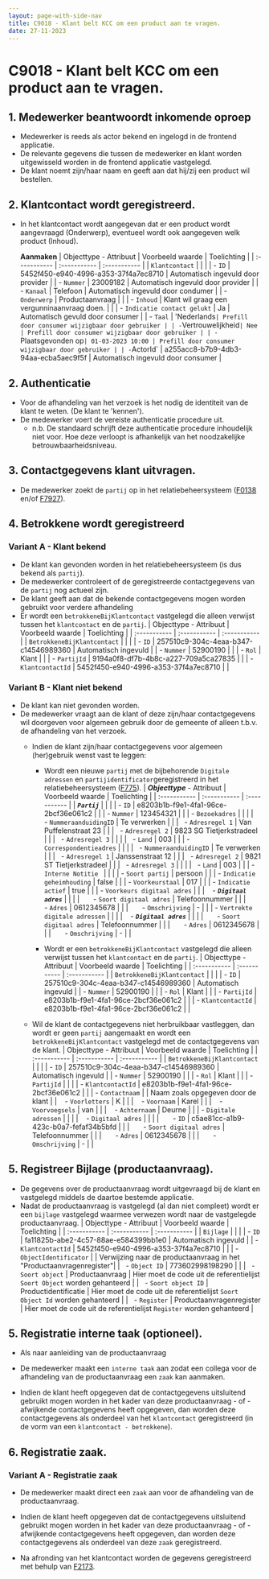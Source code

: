 ```yaml
---
layout: page-with-side-nav
title: C9018 - Klant belt KCC om een product aan te vragen.
date: 27-11-2023
---
```


# C9018 - Klant belt KCC om een product aan te vragen.

## 1. Medewerker beantwoordt inkomende oproep

- Medewerker is reeds als actor bekend en ingelogd in de frontend applicatie.
- De relevante gegevens die tussen de medewerker en klant worden uitgewisseld worden in de frontend applicatie vastgelegd.
- De klant noemt zijn/haar naam en geeft aan dat hij/zij een product wil bestellen.

## 2. Klantcontact wordt geregistreerd.
- In het klantcontact wordt aangegevan dat er een product wordt aangevraagd (Onderwerp), eventueel wordt ook aangegeven welk product (Inhoud).

  **Aanmaken**
  | Objecttype - Attribuut | Voorbeeld waarde | Toelichting |
  | :----------- | :----------- | :----------- |
  | `Klantcontact` | | |
  | - `ID` | 5452f450-e940-4996-a353-37f4a7ec8710 | Automatisch ingevuld door provider |
  | - `Nummer` | 23009182 | Automatisch ingevuld door provider |
  | - `Kanaal` | Telefoon | Automatisch ingevuld door condumer | 
  | - `Onderwerp` | Productaanvraag | |
  | - `Inhoud` | Klant wil graag een vergunninaanvraag doen. | |
  | - `Indicatie contact gelukt` | Ja | Automatisch gevuld door consumer |
  | - `Taal` | 'Nederlands` | Prefill door consumer wijzigbaar door gebruiker |
  | - `Vertrouwelijkheid` | Nee | Prefill door consumer wijzigbaar door gebruiker |
  | - `Plaatsgevonden op` | 01-03-2023 10:00 | Prefill door consumer wijzigbaar door gebruiker |
  | - `ActorId` | a255acc8-b7b9-4db3-94aa-ecba5aec9f5f | Automatisch ingevuld door consumer |

## 2. Authenticatie

- Voor de afhandeling van het verzoek is het nodig de identiteit van de klant te weten. (De klant te 'kennen').
- De medewerker voert de vereiste authenticatie procedure uit.
  - n.b. De standaard schrijft deze authenticatie procedure inhoudelijk niet voor. Hoe deze verloopt is afhankelijk van het noodzakelijke betrouwbaarheidsniveau.

## 3. Contactgegevens klant uitvragen. 

- De medewerker zoekt de `partij` op in het relatiebeheersysteem ([F0138](./0138.md) en/of [F7927](./7927.md)).

## 4. Betrokkene wordt geregistreerd 

### Variant A - Klant bekend
- De klant kan gevonden worden in het relatiebeheersysteem (is dus bekend als `partij`).
- De medewerker controleert of de geregistreerde contactgegevens van de `partij` nog actueel zijn.
- De klant geeft aan dat de bekende contactgegevens mogen worden gebruikt voor verdere afhandeling
- Er wordt een `betrokkeneBijKlantcontact` vastgelegd die alleen verwijst tussen het `klantcontact` en de `partij`.
  | Objecttype - Attribuut | Voorbeeld waarde | Toelichting |
  | :----------- | :----------- | :----------- |
  | `BetrokkeneBijKlantcontact` | | |
  | - `ID` | 257510c9-304c-4eaa-b347-c14546989360 | Automatisch ingevuld |
  | - `Nummer` | 52900190 | | 
  | - `Rol` | Klant | | 
  | - `PartijId` | 9194a0f8-df7b-4b8c-a227-709a5ca27835 | |
  | - `KlantcontactId` | 5452f450-e940-4996-a353-37f4a7ec8710 | |
  

### Variant B - Klant niet bekend
- De klant kan niet gevonden worden.
- De medewerker vraagt aan de klant of deze zijn/haar contactgegevens wil doorgeven voor algemeen gebruik door de gemeente of alleen t.b.v. de afhandeling van het verzoek.
  - Indien de klant zijn/haar contactgegevens voor algemeen (her)gebruik wenst vast te leggen:
    - Wordt een nieuwe `partij` met de bijbehorende `Digitale adressen` en `partijidentificator`geregistreerd in het relatiebeheersysteem ([F775](./7554.md)).
      | ***Objecttype*** - Attribuut | Voorbeeld waarde | Toelichting |
      | :----------- | :----------- | :----------- |
      | ***`Partij`*** | | |
      | - `ID` | e8203b1b-f9e1-4fa1-96ce-2bcf36e061c2 | |
      | - `Nummer` | 123454321 | |
      | - `Bezoekadres` | | |
      |&nbsp;&nbsp; - `NummeraanduidingID` | Te verwerken | | 
      |&nbsp;&nbsp; - `Adresregel 1` | Van Puffelenstraat 23 | |
      |&nbsp;&nbsp; - `Adresregel 2` | 9823 SG Tietjerkstradeel | |
      |&nbsp;&nbsp; - `Adresregel 3` | | |
      |&nbsp;&nbsp; - `Land` | 003 | |
      | - `Correspondentieadres` | | |
      |&nbsp;&nbsp; - `NummeraanduidingID` | Te verwerken | | 
      |&nbsp;&nbsp; - `Adresregel 1` | Janssenstraat 12 | |
      |&nbsp;&nbsp; - `Adresregel 2` | 9821 ST Tietjerkstradeel | |
      |&nbsp;&nbsp; - `Adresregel 3` | | |
      |&nbsp;&nbsp; - `Land` | 003 | |
      | - `Interne Notitie ` | | |
      | - `Soort partij` | persoon | |
      | - `Indicatie geheimhouding` | false | |
      | - `Voorkeurstaal` | 017 | | 
      | - `Indicatie actief` | true | | 
      | - `Voorkeurs digitaal adres` | | 
      | &nbsp;&nbsp; - ***`Digitaal adres`*** | | |
      | &nbsp;&nbsp;&nbsp;&nbsp;&nbsp; - `Soort digitaal adres` | Telefoonnummer | | 
      | &nbsp;&nbsp;&nbsp;&nbsp;&nbsp; - `Adres` | 0612345678 | | 
      | &nbsp;&nbsp;&nbsp;&nbsp;&nbsp; - `Omschrijving` | - | | 
      | - `Vertrekte digitale adressen` | | |
      | &nbsp;&nbsp; - ***`Digitaal adres`*** | | |
      | &nbsp;&nbsp;&nbsp;&nbsp;&nbsp; - `Soort digitaal adres` | Telefoonnummer | | 
      | &nbsp;&nbsp;&nbsp;&nbsp;&nbsp; - `Adres` | 0612345678 | | 
      | &nbsp;&nbsp;&nbsp;&nbsp;&nbsp; - `Omschrijving` | - | |
      
    - Wordt er een `betrokkeneBijKlantcontact` vastgelegd die alleen verwijst tussen het `klantcontact` en de `partij`.
      | Objecttype - Attribuut | Voorbeeld waarde | Toelichting |
      | :----------- | :----------- | :----------- |
      | `BetrokkeneBijKlantcontact` | | |
      | - `ID` | 257510c9-304c-4eaa-b347-c14546989360 | Automatisch ingevuld |
      | - `Nummer` | 52900190 | | 
      | - `Rol` | Klant | | 
      | - `PartijId` | e8203b1b-f9e1-4fa1-96ce-2bcf36e061c2 | |
      | - `KlantcontactId` | e8203b1b-f9e1-4fa1-96ce-2bcf36e061c2 | |
    
  - Wil de klant de contactgegevens niet herbruikbaar vastleggen, dan wordt er geen `partij` aangemaakt en wordt een `betrokkeneBijKlantcontact` vastgelegd met de contactgegevens van de klant.
    | Objecttype - Attribuut | Voorbeeld waarde | Toelichting |
    | :----------- | :----------- | :----------- |
    | `BetrokkeneBijKlantcontact` | | |
    | - `ID` | 257510c9-304c-4eaa-b347-c14546989360 | Automatisch ingevuld |
    | - `Nummer` | 52900190 | | 
    | - `Rol` | Klant | | 
    | - `PartijId` | | |
    | - `KlantcontactId` | e8203b1b-f9e1-4fa1-96ce-2bcf36e061c2 | |
    | - `Contactnaam` | | Naam zoals opgegeven door de klant |
    | &nbsp;&nbsp; - `Voorletters` | K | |
    | &nbsp;&nbsp; - `Voornaam` | Karel | |
    | &nbsp;&nbsp; - `Voorvoegsels` | van | |
    | &nbsp;&nbsp; - `Achternaam` | Deurne | |
    | - `Digitale adressen` | | |
    | &nbsp;&nbsp; - `Digitaal adres` | | |
    | &nbsp;&nbsp;&nbsp;&nbsp;&nbsp; - `ID` | c5ae81cc-a1b9-423c-b0a7-fefaf34b5bfd | | 
    | &nbsp;&nbsp;&nbsp;&nbsp;&nbsp; - `Soort digitaal adres` | Telefoonnummer | | 
    | &nbsp;&nbsp;&nbsp;&nbsp;&nbsp; - `Adres` | 0612345678 | | 
    | &nbsp;&nbsp;&nbsp;&nbsp;&nbsp; - `Omschrijving` | - | |

## 5. Registreer Bijlage (productaanvraag).

- De gegevens over de productaanvraag wordt uitgevraagd bij de klant en vastgelegd middels de daartoe bestemde applicatie.
- Nadat de productaanvraag is vastgelegd (al dan niet compleet) wordt er een `bijlage` vastgelegd waarmee verwezen wordt naar de vastgelegde productaanvraag.
    | Objecttype - Attribuut | Voorbeeld waarde | Toelichting |
    | :----------- | :----------- | :----------- |
    | `Bijlage` | | |
    | - `ID` | fa11825b-abe2-4c57-88ae-e584399bb1e0 | Automatisch ingevuld |
    | -`KlantcontactId` | 5452f450-e940-4996-a353-37f4a7ec8710 | |
    | - `ObjectIdentificator` | | Verwijzing naar de productaanvraag in het "Productaanvragenregister"|
    |&nbsp;&nbsp; - `Object ID` | 773602998198290 | |
    |&nbsp;&nbsp; - `Soort object` | Productaanvraag | Hier moet de code uit de referentielijst `Soort Object` worden gehanteerd | 
    |&nbsp;&nbsp; - `Soort object ID` | Productidentificatie | Hier moet de code uit de referentielijst `Soort Object Id` worden gehanteerd |
    |&nbsp;&nbsp; - `Register` | Productaanvragenregister | Hier moet de code uit de referentielijst `Register` worden gehanteerd | 


  
## 5. Registratie interne taak (optioneel).

- Als naar aanleiding van de productaanvraag 

- De medewerker maakt een `interne taak` aan zodat een collega voor de afhandeling van de productaanvraag een `zaak` kan aanmaken.
- Indien de klant heeft opgegeven dat de contactgegevens uitsluitend gebruikt mogen worden in het kader van deze productaanvraag - of - afwijkende contactgegevens heeft opgegeven, dan worden deze contactgegevens als onderdeel van het `klantcontact` geregistreerd (in de vorm van een `klantcontact - betrokkene`).



## 6. Registratie zaak.

### Variant A - Registratie zaak
- De medewerker maakt direct een `zaak` aan voor de afhandeling van de productaanvraag.
- Indien de klant heeft opgegeven dat de contactgegevens uitsluitend gebruikt mogen worden in het kader van deze productaanvraag - of - afwijkende contactgegevens heeft opgegeven, dan worden deze contactgegevens als onderdeel van deze `zaak` geregistreerd.




- Na afronding van het klantcontact worden de gegevens geregistreerd met behulp van [F2173](./2173.md).
